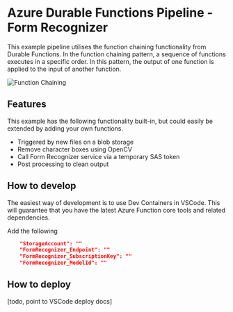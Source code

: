 # Azure Durable Functions Pipeline - Form Recognizer

This example pipeline utilises the function chaining functionality from Durable Functions. In the function chaining pattern, a sequence of functions executes in a specific order. In this pattern, the output of one function is applied to the input of another function.

![Function Chaining](https://docs.microsoft.com/en-us/azure/azure-functions/durable/media/durable-functions-concepts/function-chaining.png)

## Features

This example has the following functionality built-in, but could easily be extended by adding your own functions.

- Triggered by new files on a blob storage
- Remove character boxes using OpenCV
- Call Form Recognizer service via a temporary SAS token
- Post processing to clean output

## How to develop
The easiest way of development is to use Dev Containers in VSCode. This will guarantee that you have the latest Azure Function core tools and related dependencies. 


Add the following 

```json
    "StorageAccount": ""
    "FormRecognizer_Endpoint": ""
    "FormRecognizer_SubscriptionKey": ""
    "FormRecognizer_ModelId": ""
```

## How to deploy
[todo, point to VSCode deploy docs]
